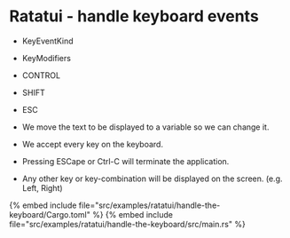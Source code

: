 # Ratatui - handle keyboard events

* KeyEventKind
* KeyModifiers
* CONTROL
* SHIFT
* ESC


* We move the text to be displayed to a variable so we can change it.
* We accept every key on the keyboard.
* Pressing ESCape or Ctrl-C will terminate the application.
* Any other key or key-combination will be displayed on the screen. (e.g. Left, Right)

{% embed include file="src/examples/ratatui/handle-the-keyboard/Cargo.toml" %}
{% embed include file="src/examples/ratatui/handle-the-keyboard/src/main.rs" %}


